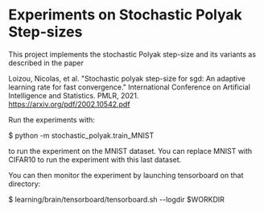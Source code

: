 # Experiments on Stochastic Polyak Step-sizes

This project implements the stochastic Polyak step-size and its variants
as described in the paper

Loizou, Nicolas, et al. "Stochastic polyak step-size for sgd: An adaptive
learning rate for fast convergence." International Conference on Artificial
Intelligence and Statistics. PMLR, 2021. https://arxiv.org/pdf/2002.10542.pdf

Run the experiments with:

$ python -m stochastic_polyak.train_MNIST

to run the experiment on the MNIST dataset. You can replace MNIST with
CIFAR10 to run the experiment with this last dataset.


You can then monitor the experiment by launching tensorboard on that directory:

$ learning/brain/tensorboard/tensorboard.sh --logdir $WORKDIR
